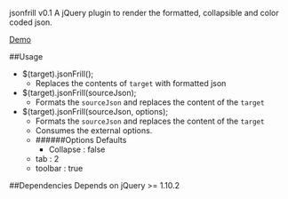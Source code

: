 jsonfrill v0.1
A jQuery plugin to render the formatted, collapsible and color coded json.

[Demo](http://sparuvu.github.io/jsonfrill)

##Usage
* $(target).jsonFrill();
	* Replaces the contents of `target` with formatted json
* $(target).jsonFrill(sourceJson);
	* Formats the `sourceJson` and replaces the content of the `target`
* $(target).jsonFrill(sourceJson, options);
	* Formats the `sourceJson` and replaces the content of the `target`
	* Consumes the external options.
	* ######Options Defaults
		* Collapse	: false
    * tab : 2
    * toolbar : true

##Dependencies
Depends on jQuery >= 1.10.2
